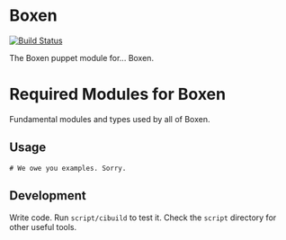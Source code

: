 # Boxen 

[![Build Status](https://travis-ci.org/boxen/puppet-boxen.png?branch=master)](https://travis-ci.org/boxen/puppet-boxen)

The Boxen puppet module for... Boxen.

# Required Modules for Boxen

Fundamental modules and types used by all of Boxen.

## Usage

```puppet
# We owe you examples. Sorry.
```

## Development

Write code. Run `script/cibuild` to test it. Check the `script`
directory for other useful tools.
